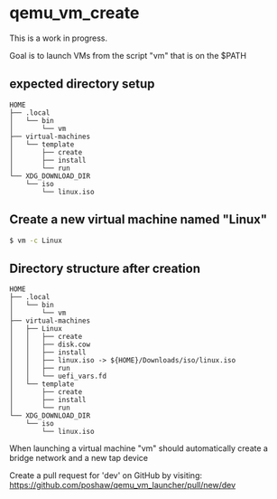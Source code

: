 # qemu_vm_create

This is a work in progress.

Goal is to launch VMs from the script "vm" that is on the $PATH

## expected directory setup
```
HOME
├── .local
│   └── bin
│       └── vm
├── virtual-machines
│   └── template
│       ├── create
│       ├── install
│       └── run
└── XDG_DOWNLOAD_DIR
    └── iso
        └── linux.iso
```

## Create a new virtual machine named "Linux"
```bash
$ vm -c Linux
```

## Directory structure after creation
```
HOME
├── .local
│   └── bin
│       └── vm
├── virtual-machines
│   ├── Linux
│   │   ├── create
│   │   ├── disk.cow
│   │   ├── install
│   │   ├── linux.iso -> ${HOME}/Downloads/iso/linux.iso
│   │   ├── run
│   │   └── uefi_vars.fd
│   └── template
│       ├── create
│       ├── install
│       └── run
└── XDG_DOWNLOAD_DIR
    └── iso
        └── linux.iso
```

When launching a virtual machine "vm" should automatically create a bridge network and a new tap device

Create a pull request for 'dev' on GitHub by visiting:
https://github.com/poshaw/qemu_vm_launcher/pull/new/dev

